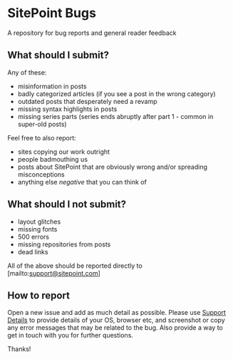 # SitePoint Bugs

A repository for bug reports and general reader feedback

## What should I submit?

Any of these:

- misinformation in posts
- badly categorized articles (if you see a post in the wrong category)
- outdated posts that desperately need a revamp
- missing syntax highlights in posts
- missing series parts (series ends abruptly after part 1 - common in super-old posts)

Feel free to also report:

- sites copying our work outright
- people badmouthing us
- posts about SitePoint that are obviously wrong and/or spreading misconceptions
- anything else *negative* that you can think of

## What should I **not** submit?

- layout glitches
- missing fonts
- 500 errors
- missing repositories from posts
- dead links

All of the above should be reported directly to [mailto:support@sitepoint.com]

## How to report

Open a new issue and add as much detail as possible. Please use [Support Details](http://supportdetails.com/) to provide details of your OS, browser etc, and screenshot or copy any error messages that may be related to the bug. Also provide a way to get in touch with you for further questions.

Thanks!
